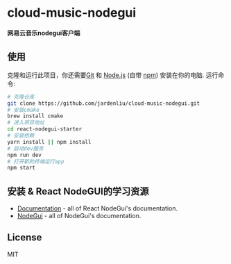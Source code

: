 # cloud-music-nodegui

**网易云音乐nodegui客户端**

## 使用

克隆和运行此项目，你还需要[Git](https://git-scm.com) 和 [Node.js](https://nodejs.org/en/download/) (自带 [npm](http://npmjs.com)) 安装在你的电脑. 运行命令:

```bash
# 克隆仓库
git clone https://github.com/jardenliu/cloud-music-nodegui.git
# 安装cmake
brew install cmake
# 进入项目地址
cd react-nodegui-starter
# 安装依赖
yarn install || npm install
# 启动dev服务
npm run dev
# 打开新的终端运行app
npm start
```


## 安装 & React NodeGUI的学习资源

- [Documentation](https://react.nodegui.org) - all of React NodeGui's documentation.
- [NodeGui](https://nodegui.org) - all of NodeGui's documentation.

## License

MIT
